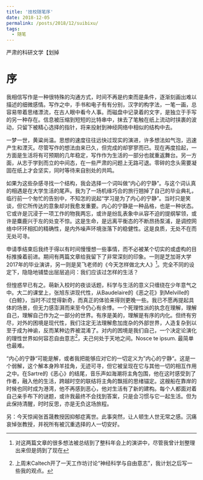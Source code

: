 ```yaml
---
title: '技校随笔序'
date: 2018-12-05
permalink: /posts/2018/12/suibixu/
tags:
  - 随笔
---
```


严肃的科研文学【划掉

# 序

我相信写作是一种很特殊的沟通方式，时间不再是约束而是条件，逐渐刻画出难以描述的细微感情。写作之中，手书和电子有有分别，汉字的构字法，一笔一画，总容易带着思绪漂流，在古人眼中看今人事。而磁盘中记录着的文字，是独立于手写的另一种存在。信息被压缩到短短的比特串中，抹去了笔触在纸上流动时挟裹的波动，只留下被精心选择的指针，将来投射到神经网络中相似的结构中去。

一梦一世，黄粱尚温。思想的速度往往远快过现实的演进，许多想法如气泡，迅速产生和湮灭。尽管写作的想法由来已久，但完成的却寥寥而已。现在再度拾起，一方面是生活将有可预期的几年稳定，写作作为生活的一部分也就重返舞台。另一方面，从志于学到而立的中间态，在一些严肃的问题上无路可退。零碎的念头需要凝固在纸上才会坚实，同时等待来自别处的共鸣。

如果为这些杂感寻找一个结构，我会选择一个词叫做“内心的宁静”。与这个词认真的相遇是在大学生活的尾声。我为了一场机缘巧合的旅行翘掉了自己的毕业典礼，临行前一个匆忙的告别中，不知怎的说起“学习是为了内心的宁静”。当时只是笑谈，但它所传达的意象却对我愈发重要。内心的宁静是一种品格，也是一种状态。它或许是沉浸于一项工作的物我两忘，或许是纷乱表象中从容不迫的提纲挈领，或许是麋鹿兴于左的处变不惊。这是生命，是远离平衡态的不断昂扬泵浦，是调控网络中环环相扣的精确性，是内外噪声环境涨落下的稳健性。这是良质，无处不在而无处可寻。

申请季结束后我终于得以有时间慢慢想一些事情，而不必被某个切实的或虚构的目标推搡着前进。期间有两篇文章给我留下了非常深刻的印象。一则是芝加哥大学2017年的毕业演讲，另一则是吴飞老师的《今天怎样做北大人》[^1]。完全不同的设定下，隐隐地铺垫出层层追问：我们应该过怎样的生活？  

[^1]: 对这两篇文章的很多想法被总结到了整科年会上的演讲中，尽管我曾计划整理出来但是鸽到了现在

但惶惑早已有之。萌新入校时的夜谈话题，科学与生活的意义只缠绕在少年意气之中。大二的课堂上，张旭东讲现代性，从Baudelaire的《恶之花》到Melville的《白鲸》，当时不过觉得新奇，而真正的体验来得则更晚一些。我已不愿再提起具体的场景，但无力感澎湃而来至今仍心有余悸。一个死理性派的执念在理解，理解自己，理解自己作为之一部分的世界。有序是美的，理解是有序的内化。但终有穷尽，对外的困境是现代性，我们注定无法理解愈加庞杂的外部世界，人造复杂到以至于成为神谕，反而某种边界被混淆了。对内的困境是我们自己，一个决定论演化的理性世界如何容忍自由意志[^2]，夫己何处于天地之间。Nosce te ipsum. 最简单也最难。

[^2]: 上周末Caltech开了一天工作坊讨论“神经科学与自由意志”，我计划之后写一些我的观点。

“内心的宁静“可能是解，或者我把能够应对它的一切定义为”内心的宁静“。这是一个弱解，这个解本身羚羊挂角，无迹可寻，但它被呈现在它与其他一切的相互作用之中。在Sartre的《恶心》的结尾，音乐声如海潮将主角包围，他在这时感受到了作者，融入他的生活，跨越时空的联结将主角的飘摇的思绪锚定。这艘船在靠岸的时候也同时成为港湾，他不再感到恶心，他对生活有了新的建构。每个人都面对着自己亲手布下的谜题，或许我最终不会找到答案，只是会习惯与它一起生活。但为此保持清醒，时时反思，亦是无负这场旅程。

另：今天惊闻张首晟教授因抑郁症离世。此事突然，让人顿生人世无常之感。沉痛哀悼张教授，并祝所有被沉重选择的人一切安好。
